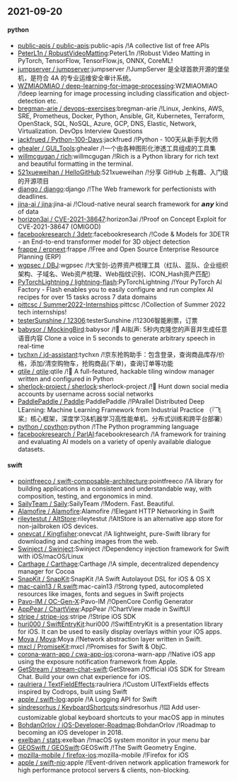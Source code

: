 ## 2021-09-20

#### python
* [public-apis / public-apis](https://github.com/public-apis/public-apis):public-apis /!A collective list of free APIs
* [PeterL1n / RobustVideoMatting](https://github.com/PeterL1n/RobustVideoMatting):PeterL1n /!Robust Video Matting in PyTorch, TensorFlow, TensorFlow.js, ONNX, CoreML!
* [jumpserver / jumpserver](https://github.com/jumpserver/jumpserver):jumpserver /!JumpServer 是全球首款开源的堡垒机，是符合 4A 的专业运维安全审计系统。
* [WZMIAOMIAO / deep-learning-for-image-processing](https://github.com/WZMIAOMIAO/deep-learning-for-image-processing):WZMIAOMIAO /!deep learning for image processing including classification and object-detection etc.
* [bregman-arie / devops-exercises](https://github.com/bregman-arie/devops-exercises):bregman-arie /!Linux, Jenkins, AWS, SRE, Prometheus, Docker, Python, Ansible, Git, Kubernetes, Terraform, OpenStack, SQL, NoSQL, Azure, GCP, DNS, Elastic, Network, Virtualization. DevOps Interview Questions
* [jackfrued / Python-100-Days](https://github.com/jackfrued/Python-100-Days):jackfrued /!Python - 100天从新手到大师
* [ghealer / GUI_Tools](https://github.com/ghealer/GUI_Tools):ghealer /!一个由各种图形化渗透工具组成的工具集
* [willmcgugan / rich](https://github.com/willmcgugan/rich):willmcgugan /!Rich is a Python library for rich text and beautiful formatting in the terminal.
* [521xueweihan / HelloGitHub](https://github.com/521xueweihan/HelloGitHub):521xueweihan /!分享 GitHub 上有趣、入门级的开源项目
* [django / django](https://github.com/django/django):django /!The Web framework for perfectionists with deadlines.
* [jina-ai / jina](https://github.com/jina-ai/jina):jina-ai /!Cloud-native neural search framework for 𝙖𝙣𝙮 kind of data
* [horizon3ai / CVE-2021-38647](https://github.com/horizon3ai/CVE-2021-38647):horizon3ai /!Proof on Concept Exploit for CVE-2021-38647 (OMIGOD)
* [facebookresearch / 3detr](https://github.com/facebookresearch/3detr):facebookresearch /!Code & Models for 3DETR - an End-to-end transformer model for 3D object detection
* [frappe / erpnext](https://github.com/frappe/erpnext):frappe /!Free and Open Source Enterprise Resource Planning (ERP)
* [wgpsec / DBJ](https://github.com/wgpsec/DBJ):wgpsec /!大宝剑-边界资产梳理工具（红队、蓝队、企业组织架构、子域名、Web资产梳理、Web指纹识别、ICON_Hash资产匹配）
* [PyTorchLightning / lightning-flash](https://github.com/PyTorchLightning/lightning-flash):PyTorchLightning /!Your PyTorch AI Factory - Flash enables you to easily configure and run complex AI recipes for over 15 tasks across 7 data domains
* [pittcsc / Summer2022-Internships](https://github.com/pittcsc/Summer2022-Internships):pittcsc /!Collection of Summer 2022 tech internships!
* [testerSunshine / 12306](https://github.com/testerSunshine/12306):testerSunshine /!12306智能刷票，订票
* [babysor / MockingBird](https://github.com/babysor/MockingBird):babysor /!🚀
AI拟声: 5秒内克隆您的声音并生成任意语音内容 Clone a voice in 5 seconds to generate arbitrary speech in real-time
* [tychxn / jd-assistant](https://github.com/tychxn/jd-assistant):tychxn /!京东抢购助手：包含登录，查询商品库存/价格，添加/清空购物车，抢购商品(下单)，查询订单等功能
* [qtile / qtile](https://github.com/qtile/qtile):qtile /!🍪
A full-featured, hackable tiling window manager written and configured in Python
* [sherlock-project / sherlock](https://github.com/sherlock-project/sherlock):sherlock-project /!🔎
Hunt down social media accounts by username across social networks
* [PaddlePaddle / Paddle](https://github.com/PaddlePaddle/Paddle):PaddlePaddle /!PArallel Distributed Deep LEarning: Machine Learning Framework from Industrial Practice （『飞桨』核心框架，深度学习&机器学习高性能单机、分布式训练和跨平台部署）
* [python / cpython](https://github.com/python/cpython):python /!The Python programming language
* [facebookresearch / ParlAI](https://github.com/facebookresearch/ParlAI):facebookresearch /!A framework for training and evaluating AI models on a variety of openly available dialogue datasets.

#### swift
* [pointfreeco / swift-composable-architecture](https://github.com/pointfreeco/swift-composable-architecture):pointfreeco /!A library for building applications in a consistent and understandable way, with composition, testing, and ergonomics in mind.
* [SailyTeam / Saily](https://github.com/SailyTeam/Saily):SailyTeam /!Modern. Fast. Beautiful.
* [Alamofire / Alamofire](https://github.com/Alamofire/Alamofire):Alamofire /!Elegant HTTP Networking in Swift
* [rileytestut / AltStore](https://github.com/rileytestut/AltStore):rileytestut /!AltStore is an alternative app store for non-jailbroken iOS devices.
* [onevcat / Kingfisher](https://github.com/onevcat/Kingfisher):onevcat /!A lightweight, pure-Swift library for downloading and caching images from the web.
* [Swinject / Swinject](https://github.com/Swinject/Swinject):Swinject /!Dependency injection framework for Swift with iOS/macOS/Linux
* [Carthage / Carthage](https://github.com/Carthage/Carthage):Carthage /!A simple, decentralized dependency manager for Cocoa
* [SnapKit / SnapKit](https://github.com/SnapKit/SnapKit):SnapKit /!A Swift Autolayout DSL for iOS & OS X
* [mac-cain13 / R.swift](https://github.com/mac-cain13/R.swift):mac-cain13 /!Strong typed, autocompleted resources like images, fonts and segues in Swift projects
* [Pavo-IM / OC-Gen-X](https://github.com/Pavo-IM/OC-Gen-X):Pavo-IM /!OpenCore Config Generator
* [AppPear / ChartView](https://github.com/AppPear/ChartView):AppPear /!ChartView made in SwiftUI
* [stripe / stripe-ios](https://github.com/stripe/stripe-ios):stripe /!Stripe iOS SDK
* [huri000 / SwiftEntryKit](https://github.com/huri000/SwiftEntryKit):huri000 /!SwiftEntryKit is a presentation library for iOS. It can be used to easily display overlays within your iOS apps.
* [Moya / Moya](https://github.com/Moya/Moya):Moya /!Network abstraction layer written in Swift.
* [mxcl / PromiseKit](https://github.com/mxcl/PromiseKit):mxcl /!Promises for Swift & ObjC.
* [corona-warn-app / cwa-app-ios](https://github.com/corona-warn-app/cwa-app-ios):corona-warn-app /!Native iOS app using the exposure notification framework from Apple.
* [GetStream / stream-chat-swift](https://github.com/GetStream/stream-chat-swift):GetStream /!Official iOS SDK for Stream Chat. Build your own chat experience for iOS.
* [raulriera / TextFieldEffects](https://github.com/raulriera/TextFieldEffects):raulriera /!Custom UITextFields effects inspired by Codrops, built using Swift
* [apple / swift-log](https://github.com/apple/swift-log):apple /!A Logging API for Swift
* [sindresorhus / KeyboardShortcuts](https://github.com/sindresorhus/KeyboardShortcuts):sindresorhus /!⌨️
Add user-customizable global keyboard shortcuts to your macOS app in minutes
* [BohdanOrlov / iOS-Developer-Roadmap](https://github.com/BohdanOrlov/iOS-Developer-Roadmap):BohdanOrlov /!Roadmap to becoming an iOS developer in 2018.
* [exelban / stats](https://github.com/exelban/stats):exelban /!macOS system monitor in your menu bar
* [GEOSwift / GEOSwift](https://github.com/GEOSwift/GEOSwift):GEOSwift /!The Swift Geometry Engine.
* [mozilla-mobile / firefox-ios](https://github.com/mozilla-mobile/firefox-ios):mozilla-mobile /!Firefox for iOS
* [apple / swift-nio](https://github.com/apple/swift-nio):apple /!Event-driven network application framework for high performance protocol servers & clients, non-blocking.
